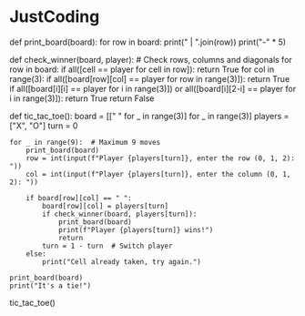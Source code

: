 # JustCoding
def print_board(board):
    for row in board:
        print(" | ".join(row))
        print("-" * 5)

def check_winner(board, player):
    # Check rows, columns and diagonals
    for row in board:
        if all([cell == player for cell in row]):
            return True
    for col in range(3):
        if all([board[row][col] == player for row in range(3)]):
            return True
    if all([board[i][i] == player for i in range(3)]) or all([board[i][2-i] == player for i in range(3)]):
        return True
    return False

def tic_tac_toe():
    board = [[" " for _ in range(3)] for _ in range(3)]
    players = ["X", "O"]
    turn = 0

    for _ in range(9):  # Maximum 9 moves
        print_board(board)
        row = int(input(f"Player {players[turn]}, enter the row (0, 1, 2): "))
        col = int(input(f"Player {players[turn]}, enter the column (0, 1, 2): "))

        if board[row][col] == " ":
            board[row][col] = players[turn]
            if check_winner(board, players[turn]):
                print_board(board)
                print(f"Player {players[turn]} wins!")
                return
            turn = 1 - turn  # Switch player
        else:
            print("Cell already taken, try again.")

    print_board(board)
    print("It's a tie!")

tic_tac_toe()